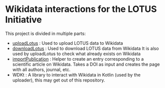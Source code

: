 # Wikidata interactions for the LOTUS Initiative

This project is divided in multiple parts:

- [uploadLotus](uploadLotus/README.md) : Used to upload LOTUS data to Wikidata
- [downloadLotus](downloadLotus/README.md) : Used to download LOTUS data from Wikidata
  It is also used by uploadLotus to check what already exists on Wikidata
- [importPublication](importPublication/README.md) : Helper to create an entry corresponding to a scientific article on Wikidata. Takes a DOI as input and creates the page with all authors, journal, etc.  
- WDKt : A library to interact with Wikidata in Kotlin (used by the uploader), this may get out of this repository.
